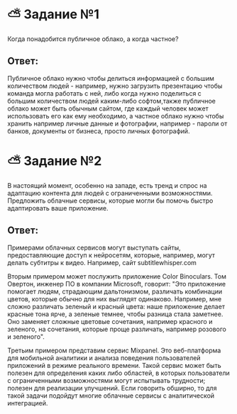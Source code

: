 # :partly_sunny: Задание №1

Когда понадобится публичное облако, а когда частное?

## Ответ:

Публичное облако нужно чтобы делиться информацией с большим количеством людей - например, нужно загрузить презентацию чтобы команда могла работать с ней, либо когда нужно поделиться с большим количеством людей каким-либо софтом,также публичное облако может быть обычным сайтом, где каждый человек может использовать его как ему необходимо, а частное облако нужно чтобы хранить например личные данные и фотографии, например - пароли от банков, документы от бизнеса, просто личных фотографий.

# :partly_sunny: Задание №2

В настоящий момент, особенно на западе, есть тренд и спрос на адаптацию контента для людей с ограниченными возможностями. Предложить облачные сервисы, которые могли бы помочь быстро адаптировать ваше приложение.

## Ответ:


Примерами облачных сервисов могут выступать сайты, предоставляющие доступ к нейросетям, которые, например, могут делать субтитры к видео. Например, сайт subtitlewhisper.com




Вторым примером может послужить приложение Color Binoculars. Том Овертон, инженер ПО в компании Microsoft, говорит: "Это приложение помогает людям, страдающим дальтонизмом, различать комбинации цветов, которые обычно для них выглядят одинаково. Например, мне сложно различать зеленый и красный цвета: наше приложение делает красные тона ярче, а зеленые темнее, чтобы разница стала заметнее. Оно заменяет сложные цветовые сочетания, например красного и зеленого, на сочетания, которые проще различать, например розового и зеленого".



Третьим примером представим сервис Mixpanel. Это веб-платформа для мобильной аналитики и анализа поведения пользователей приложений в режиме реального времени. Такой сервис может быть полезен для определения каких либо областей, в которых пользователи с ограниченными возможностями могут испытывать трудности; полезен для реализации улучшений. Если говорить обширно, то для такой задачи подойдут многие облачные сервисы с аналитической интеграцией.
